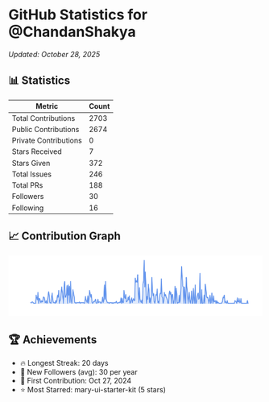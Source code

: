 # GitHub Statistics for @ChandanShakya
*Updated: October 28, 2025*

## 📊 Statistics
| Metric | Count |
|--------|--------|
| Total Contributions | 2703 |
| Public Contributions | 2674 |
| Private Contributions | 0 |
| Stars Received | 7 |
| Stars Given | 372 |
| Total Issues | 246 |
| Total PRs | 188 |
| Followers | 30 |
| Following | 16 |

## 📈 Contribution Graph

![Contribution Graph](./contribution_graph.png)

## 🏆 Achievements

- 🔥 Longest Streak: 20 days
- 👥 New Followers (avg): 30 per year
- 📅 First Contribution: Oct 27, 2024
- ⭐ Most Starred: mary-ui-starter-kit (5 stars)

